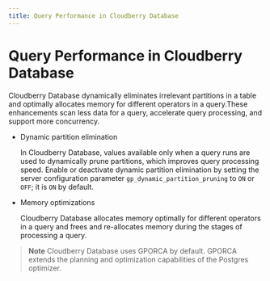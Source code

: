 ```yaml
---
title: Query Performance in Cloudberry Database
---
```


# Query Performance in Cloudberry Database

Cloudberry Database dynamically eliminates irrelevant partitions in a table and optimally allocates memory for different operators in a query.These enhancements scan less data for a query, accelerate query processing, and support more concurrency.

- Dynamic partition elimination

    In Cloudberry Database, values available only when a query runs are used to dynamically prune partitions, which improves query processing speed. Enable or deactivate dynamic partition elimination by setting the server configuration parameter `gp_dynamic_partition_pruning` to `ON` or `OFF`; it is `ON` by default.

- Memory optimizations

    Cloudberry Database allocates memory optimally for different operators in a query and frees and re-allocates memory during the stages of processing a query.

> **Note** Cloudberry Database uses GPORCA by default. GPORCA extends the planning and optimization capabilities of the Postgres optimizer.
